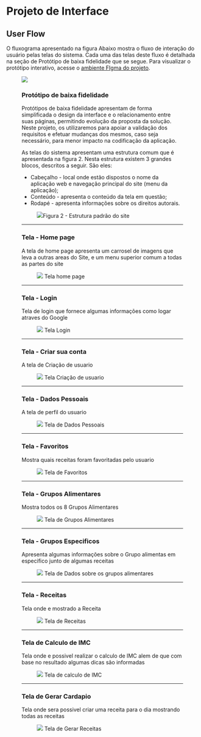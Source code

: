 
# Projeto de Interface

## User Flow

O fluxograma apresentado na figura Abaixo mostra o fluxo de interação do usuário pelas telas do sistema. Cada uma das telas deste fluxo é detalhada na seção de Protótipo de baixa fidelidade que se segue. Para visualizar o protótipo interativo, acesse o <a href="https://www.figma.com/file/Sie5hM3txB0TXzpLW4JtZQ/index?type=design&node-id=0%3A1&mode=design&t=KNFo5Fpas2vKOO5h-1">ambiente FIgma do projeto</a>.

 <figure> 
  <img src="https://github.com/ICEI-PUC-Minas-PMV-ADS/pmv-ads-2023-2-e1-proj-web-t2-g3-nutrilife/blob/main/documentos/img/Fluxo-NutriLife30092023.JPG"

</figure> 

### Protótipo de baixa fidelidade

Protótipos de baixa fidelidade apresentam de forma simplificada o design da interface e o relacionamento entre suas páginas, permitindo evolução da proposta da solução. Neste projeto, os utilizaremos para apoiar a validação dos requisitos e efetuar mudanças dos mesmos, caso seja necessário, para menor impacto na codificação da aplicação.

As telas do sistema apresentam uma estrutura comum que é apresentada na figura 2. Nesta estrutura existem 3 grandes blocos, descritos a seguir. São eles:
<ul>
  <li>Cabeçalho - local onde estão dispostos o nome da aplicação web e navegação principal do site (menu da aplicação);</li>
  <li>Conteúdo - apresenta o conteúdo da tela em questão;</li>
  <li>Rodapé - apresenta informações sobre os direitos autorais.</li>
</ul>

<figure> 
  <img src="https://github.com/ICEI-PUC-Minas-PMV-ADS/pmv-ads-2023-2-e1-proj-web-t2-g3-nutrilife/blob/main/documentos/img/Exemplo-Site.png"
    <figcaption>Figura 2 - Estrutura padrão do site
</figure> 
<hr>

<h3><b>Tela - Home page</b></h3>
<p>A tela de home page apresenta um carrosel de imagens que leva a outras areas do Site, e um menu superior comum a todas as partes do site </p>
  

<figure> 
  <img src="https://github.com/ICEI-PUC-Minas-PMV-ADS/pmv-ads-2023-2-e1-proj-web-t2-g3-nutrilife/blob/main/documentos/img/Tela-Home.JPG"
  <figcaption> Tela home page
</figure> 
<hr>

<h3><b>Tela - Login</b></h3>
<p>Tela de login que fornece algumas informações como logar atraves do Google</p>
  

<figure> 
  <img src="https://github.com/ICEI-PUC-Minas-PMV-ADS/pmv-ads-2023-2-e1-proj-web-t2-g3-nutrilife/blob/main/documentos/img/TelaLogin.JPG"
  <figcaption> Tela Login
</figure> 
<hr>

<h3><b>Tela - Criar sua conta</b></h3>
<p>A tela de Criação de usuario </p>
  

<figure> 
  <img src="https://github.com/ICEI-PUC-Minas-PMV-ADS/pmv-ads-2023-2-e1-proj-web-t2-g3-nutrilife/blob/main/documentos/img/TelaCrieSuaConta.JPG"
  <figcaption> Tela Criação de usuario
</figure> 
<hr>

<h3><b>Tela - Dados Pessoais</b></h3>
<p>A tela de perfil do usuario </p>
  

<figure> 
  <img src="https://github.com/ICEI-PUC-Minas-PMV-ADS/pmv-ads-2023-2-e1-proj-web-t2-g3-nutrilife/blob/main/documentos/img/TelaDadosPessoais.JPG"
  <figcaption> Tela de Dados Pessoais
</figure> 
<hr>

<h3><b>Tela - Favoritos</b></h3>
<p>Mostra quais receitas foram favoritadas pelo usuario</p>
  

<figure> 
  <img src="https://github.com/ICEI-PUC-Minas-PMV-ADS/pmv-ads-2023-2-e1-proj-web-t2-g3-nutrilife/blob/main/documentos/img/TelaFavoritos.JPG"
  <figcaption> Tela de Favoritos
</figure> 
<hr>

<h3><b>Tela - Grupos Alimentares</b></h3>
<p>Mostra todos os 8 Grupos Alimentares</p>
  

<figure> 
  <img src="https://github.com/ICEI-PUC-Minas-PMV-ADS/pmv-ads-2023-2-e1-proj-web-t2-g3-nutrilife/blob/main/documentos/img/Tela-GruposAlimentares.JPG"
  <figcaption> Tela de Grupos Alimentares
</figure>
<hr>

<h3><b>Tela - Grupos Especificos</b></h3>
<p>Apresenta algumas informações sobre o Grupo alimentas em especifico junto de algumas receitas</p>
  

<figure> 
  <img src="https://github.com/ICEI-PUC-Minas-PMV-ADS/pmv-ads-2023-2-e1-proj-web-t2-g3-nutrilife/blob/main/documentos/img/Tela-GruposEspecificos.JPG"
  <figcaption> Tela de Dados sobre os grupos alimentares
</figure>

<hr>

<h3><b>Tela - Receitas</b></h3>
<p>Tela onde e mostrado a Receita</p>
  

<figure> 
  <img src="https://github.com/ICEI-PUC-Minas-PMV-ADS/pmv-ads-2023-2-e1-proj-web-t2-g3-nutrilife/blob/main/documentos/img/Tela-receitas.JPG"
  <figcaption> Tela de Receitas
</figure>

<hr>

<h3><b>Tela de Calculo de IMC</b></h3>
<p>Tela onde e possivel realizar o calculo de IMC alem de que com base no resultado algumas dicas são informadas</p>
  

<figure> 
  <img src="https://github.com/ICEI-PUC-Minas-PMV-ADS/pmv-ads-2023-2-e1-proj-web-t2-g3-nutrilife/blob/main/documentos/img/Tela de Calculo de IMC.JPG"
  <figcaption> Tela de calculo de IMC
</figure>

<hr>

<h3><b>Tela de Gerar Cardapio</b></h3>
<p>Tela onde sera possivel criar uma receita para o dia mostrando todas as receitas </p>
  

<figure> 
  <img src="https://github.com/ICEI-PUC-Minas-PMV-ADS/pmv-ads-2023-2-e1-proj-web-t2-g3-nutrilife/blob/main/documentos/img/TelaGerarCardapio.JPG"
  <figcaption> Tela de Gerar Receitas
</figure>

